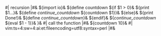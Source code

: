 #| recursion |#&
${import io}&
${define countdown
${if $1 > 0}&
${print $1...}&
${define _continue_countdown_ ${countdown $1}}&
${else}&
${print Done!}&
${define _continue_countdown_}&
${endif}&
${_continue_countdown_ ${eval $1 - 1}}&
}&
#| call the function |#&
${countdown 10}&
#|
vim:ts=4:sw=4:ai:et:fileencoding=utf8:syntax=perl
|#&
